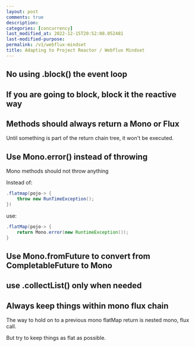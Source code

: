 ```yaml
---
layout: post
comments: true
description: 
categories: [concurrency]
last_modified_at: 2022-12-15T20:52:08.052481
last-modified-purpose:
permalink: /v1/webflux-mindset
title: Adapting to Project Reactor / Webflux Mindset
---
```


## No using .block() the event loop

## If you are going to block, block it the reactive way

## Methods should always return a Mono or Flux

Until something is part of the return chain tree, it won't be executed.

## Use Mono.error() instead of throwing

Mono methods should not throw anything

Instead of:

```java
.flatmap(pojo-> {
    throw new RunTimeException();
})
```

use:

```java
.flatMap(pojo-> {
    return Mono.error(new RuntimeException());
}
```

## Use Mono.fromFuture to convert from CompletableFuture to Mono

## use .collectList() only when needed

## Always keep things within mono flux chain

The way to hold on to a previous mono flatMap return is nested mono, flux call.

But try to keep things as flat as possible.
